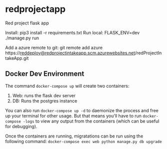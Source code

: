 # redprojectapp
Red project flask app

Install: pip3 install -r requirements.txt
Run local: FLASK_ENV=dev ./manage.py run

Add a azure remote to git: git remote add azure https://reddeploy@redprojectintakeapp.scm.azurewebsites.net/redProjectIntakeApp.git

## Docker Dev Environment
The command `docker-compose up` will create two containers:
1. Web: runs the flask dev server
2. DB: Runs the postgres instance

You can also run `docker-compose up -d` to daemonize the process and free up your terminal for other usage. But that means you'll have to run `docker-compose -logs` to view any output from the containers (which can be useful for debugging).

Once the containers are running, migratations can be run using the following command: `docker-compose exec web python manage.py db upgrade`
